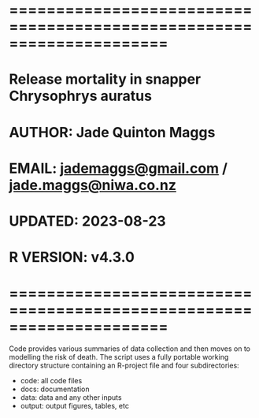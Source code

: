   # ===================================================================== #
  #  Release mortality in snapper Chrysophrys auratus                     #                                              
  #                                                                       #
  #  AUTHOR:       Jade Quinton Maggs                                     #
  #  EMAIL:        jademaggs@gmail.com / jade.maggs@niwa.co.nz            #
  #  UPDATED:      2023-08-23                                             #
  #  R VERSION:    v4.3.0                                                 #
  #                                                                       #
  # ===================================================================== #

Code provides various summaries of data collection and then moves on to modelling the risk of death. 
The script uses a fully portable working directory structure containing an R-project file and four subdirectories: 

- code:   all code files
- docs:   documentation
- data:   data and any other inputs
- output: output figures, tables, etc 
